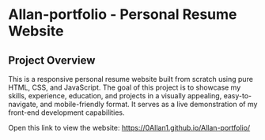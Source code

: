 # Allan-portfolio - Personal Resume Website

## Project Overview

This is a responsive personal resume website built from scratch using pure HTML, CSS, and JavaScript. The goal of this project is to showcase my skills, experience, education, and projects in a visually appealing, easy-to-navigate, and mobile-friendly format. It serves as a live demonstration of my front-end development capabilities.

Open this link to view the website: https://0Allan1.github.io/Allan-portfolio/

